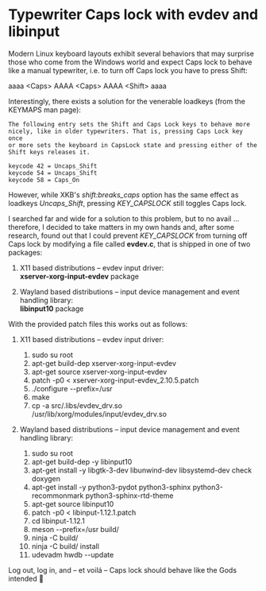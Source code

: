 # Typewriter Caps lock with evdev and libinput

Modern Linux keyboard layouts exhibit several behaviors that may
surprise those who come from the Windows world and expect Caps lock to
behave like a manual typewriter, i.e. to turn off Caps lock you have to
press Shift:

aaaa \<Caps\> AAAA \<Caps\> AAAA \<Shift\> aaaa

Interestingly, there exists a solution for the venerable loadkeys (from
the KEYMAPS man page):

    The following entry sets the Shift and Caps Lock keys to behave more
    nicely, like in older typewriters. That is, pressing Caps Lock key once
    or more sets the keyboard in CapsLock state and pressing either of the
    Shift keys releases it.

    keycode 42 = Uncaps_Shift
    keycode 54 = Uncaps_Shift
    keycode 58 = Caps_On

However, while XKB\'s *shift:breaks\_caps* option has the same effect as
loadkeys *Uncaps\_Shift*, pressing *KEY\_CAPSLOCK* still toggles Caps
lock.

I searched far and wide for a solution to this problem, but to no avail
… therefore, I decided to take matters in my own hands and, after some
research, found out that I could prevent *KEY\_CAPSLOCK* from turning off
Caps lock by modifying a file called **evdev.c**, that is shipped in one of
two packages:

1.  X11 based distributions – evdev input driver:\
    **xserver-xorg-input-evdev** package

2.  Wayland based distributions – input device management and event
    handling library:\
    **libinput10** package

With the provided patch files this works out as follows:

1.  X11 based distributions – evdev input driver:

    1.  sudo su root
    2.  apt-get build-dep xserver-xorg-input-evdev
    3.  apt-get source xserver-xorg-input-evdev
    4.  patch -p0 \< xserver-xorg-input-evdev\_2.10.5.patch
    5.  ./configure \--prefix=/usr
    6.  make
    7.  cp -a src/.libs/evdev\_drv.so
        /usr/lib/xorg/modules/input/evdev\_drv.so

2.  Wayland based distributions – input device management and event
    handling library:

    1.  sudo su root
    2.  apt-get build-dep -y libinput10
    3.  apt-get install -y libgtk-3-dev libunwind-dev libsystemd-dev
        check doxygen
    4.  apt-get install -y python3-pydot python3-sphinx python3-recommonmark
        python3-sphinx-rtd-theme
    5.  apt-get source libinput10
    6.  patch -p0 \< libinput-1.12.1.patch
    7.  cd libinput-1.12.1
    8.  meson \--prefix=/usr build/
    9.  ninja -C build/
    10.  ninja -C build/ install
    11.  udevadm hwdb \--update

Log out, log in, and – et voilá – Caps lock should behave like the Gods
intended 🙂
